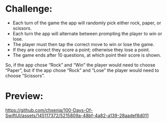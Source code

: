 # Challenge:

* Each turn of the game the app will randomly pick either rock, paper, or scissors.
* Each turn the app will alternate between prompting the player to win or lose.
* The player must then tap the correct move to win or lose the game.
* If they are correct they score a point; otherwise they lose a point.
* The game ends after 10 questions, at which point their score is shown.
  
So, if the app chose “Rock” and “Win” the player would need to choose “Paper”, but if the app chose “Rock” and “Lose” the player would need to choose “Scissors”.

# Preview: 
https://github.com/chxenia/100-Days-Of-SwiftUI/assets/145117372/5215809a-48bf-4a82-a139-28aadef8d011

